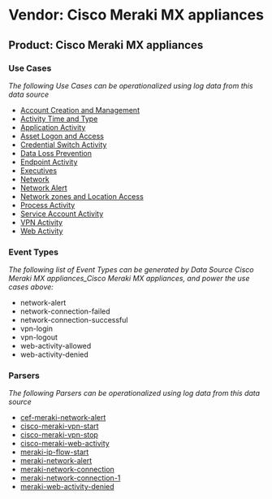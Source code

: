 Vendor: Cisco Meraki MX appliances
==================================
Product: Cisco Meraki MX appliances
-----------------------------------

### Use Cases

_The following Use Cases can be operationalized using log data from this data source_

* [Account Creation and Management](usecase_account_creation_and_management.md)
* [Activity Time  and Type](usecase_activity_time__and_type.md)
* [Application Activity](usecase_application_activity.md)
* [Asset Logon and Access](usecase_asset_logon_and_access.md)
* [Credential Switch Activity](usecase_credential_switch_activity.md)
* [Data Loss Prevention](usecase_data_loss_prevention.md)
* [Endpoint Activity](usecase_endpoint_activity.md)
* [Executives](usecase_executives.md)
* [Network](usecase_network.md)
* [Network Alert](usecase_network_alert.md)
* [Network zones and Location Access](usecase_network_zones_and_location_access.md)
* [Process Activity](usecase_process_activity.md)
* [Service Account Activity](usecase_service_account_activity.md)
* [VPN Activity](usecase_vpn_activity.md)
* [Web Activity](usecase_web_activity.md)


### Event Types

_The following list of Event Types can be generated by Data Source Cisco Meraki MX appliances_Cisco Meraki MX appliances, and power the use cases above:_

- network-alert
- network-connection-failed
- network-connection-successful
- vpn-login
- vpn-logout
- web-activity-allowed
- web-activity-denied


### Parsers

_The following Parsers can be operationalized using log data from this data source_

* [cef-meraki-network-alert](parserContent_cef-meraki-network-alert.md)
* [cisco-meraki-vpn-start](parserContent_cisco-meraki-vpn-start.md)
* [cisco-meraki-vpn-stop](parserContent_cisco-meraki-vpn-stop.md)
* [cisco-meraki-web-activity](parserContent_cisco-meraki-web-activity.md)
* [meraki-ip-flow-start](parserContent_meraki-ip-flow-start.md)
* [meraki-network-alert](parserContent_meraki-network-alert.md)
* [meraki-network-connection](parserContent_meraki-network-connection.md)
* [meraki-network-connection-1](parserContent_meraki-network-connection-1.md)
* [meraki-web-activity-denied](parserContent_meraki-web-activity-denied.md)
